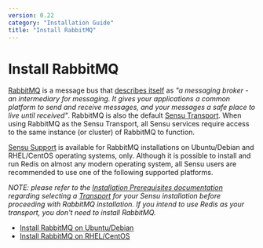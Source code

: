 ```yaml
---
version: 0.22
category: "Installation Guide"
title: "Install RabbitMQ"
---
```


# Install RabbitMQ

[RabbitMQ][rabbitmq] is a message bus that [describes itself][rabbitmq-features]
as _"a messaging broker - an intermediary for messaging. It gives your
applications a common platform to send and receive messages, and your messages a
safe place to live until received"_. RabbitMQ is also the default [Sensu
Transport](transport). When using RabbitMQ as the Sensu Transport, all Sensu
services require access to the same instance (or cluster) of RabbitMQ to
function.

[Sensu Support][support] is available for RabbitMQ installations on
Ubuntu/Debian and RHEL/CentOS operating systems, only. Although it is possible
to install and run Redis on almost any modern operating system, all Sensu users
are recommended to use one of the following supported platforms.

_NOTE: please refer to the [Installation Prerequisites documentation][prereqs]
regarding selecting a [Transport](transport) for your Sensu installation before
proceeding with RabbitMQ installation. If you intend to use Redis as your
transport, you don't need to install RabbitMQ._

- [Install RabbitMQ on Ubuntu/Debian](install-rabbitmq-on-ubuntu-debian)
- [Install RabbitMQ on RHEL/CentOS](install-rabbitmq-on-rhel-centos)

[prereqs]:            installation-prerequisites#selecting-a-transport
[rabbitmq]:           http://www.rabbitmq.com/
[rabbitmq-features]:  http://www.rabbitmq.com/features.html
[support]:            https://sensuapp.org/support
